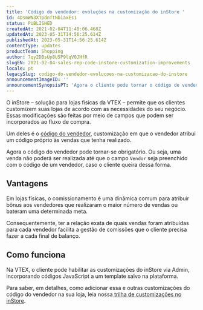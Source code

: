 ```yaml
---
title: 'Código do vendedor: evoluções na customização do inStore '
id: 4DsmWN3XTpdnTtNbiaxEs1
status: PUBLISHED
createdAt: 2021-02-04T11:40:06.468Z
updatedAt: 2023-05-31T14:56:25.614Z
publishedAt: 2023-05-31T14:56:25.614Z
contentType: updates
productTeam: Shopping
author: 7qy2DBsUp8U5P9lqV0JHfR
slugEN: 2021-02-04-sales-rep-code-instore-customization-improvements
locale: pt
legacySlug: codigo-do-vendedor-evolucoes-na-customizacao-do-instore
announcementImageID: ''
announcementSynopsisPT: 'Agora o cliente pode tornar o código de vendedor uma etapa obrigatória para a finalização de uma venda.'
---
```


O inStore – solução para lojas físicas da VTEX – permite que os clientes customizem suas lojas de acordo com as necessidades do seu negócio. Essas modificações são feitas por meio de campos que podem ser incorporados ao fluxo de compra. 

Um deles é o [código do vendedor](https://help.vtex.com/pt/tracks/instore-personalizaciones--1z9kBm12oBPyVNDo1ivVc2/5kNtS80hbBGg58jMeF8CRv "código do vendedor"), customização em que o vendedor atribui um código próprio às vendas que tenha realizado.

Agora o código do vendedor pode tornar-se obrigatório. Ou seja, uma venda não poderá ser realizada até que o campo `Vendor` seja preenchido com o código de um vendedor, caso o cliente queira dessa forma.

## Vantagens 

Em lojas físicas, o comissionamento é uma dinâmica comum para atribuir bônus aos vendedores que realizaram o maior número de vendas ou bateram uma determinada meta.

Consequentemente, ter a relação exata de quais vendas foram atribuídas para cada vendedor facilita a gestão de comissões que o cliente precisa fazer a cada final de balanço. 

## Como funciona

Na VTEX, o cliente pode habilitar as customizações do inStore via Admin, incorporando códigos JavaScript a um template salvo na plataforma. 

Para saber, em detalhes, como adicionar essa e outras customizações do código do vendedor na sua loja, leia nossa[ trilha de customizações no inStore](https://help.vtex.com/pt/tracks/instore-customizacoes--1z9kBm12oBPyVNDo1ivVc2/4mwdBrFsmE2EPE0FzgX28b "trilha de customizações do inStore").
